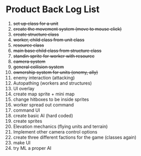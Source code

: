 # Product Back Log List

1. ~~set up class for a unit~~
2. ~~create the movement system (move to mouse click)~~
3. ~~create structure class~~
4. ~~worker, child class from unit class~~
5. ~~resource class~~
6. ~~main base child class from structure class~~
7. ~~standin sprite for worker with resource~~
8. ~~camera system~~
9. ~~general collision system~~
10. ~~ownership system for units (enemy, ally)~~
11. enemy interaction (attacking)
12. Autopathing (workers and structures)
13. UI overlay
14. create map sprite + mini map
15. change hitboxes to be inside sprites
16. worker spread out command
17. command UI
18. create basic AI (hard coded)
19. create sprites
20. Elevation mechanics (flying units and terrain)
21. Implement other camera control options
22. create three different factions for the game (classes again)
23. make UI 
24. try ML a proper AI